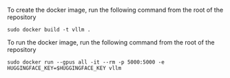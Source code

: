 To create the docker image, run the following command from the root of the repository
```
sudo docker build -t vllm . 
```

To run the docker image, run the following command from the root of the repository
```
sudo docker run --gpus all -it --rm -p 5000:5000 -e HUGGINGFACE_KEY=$HUGGINGFACE_KEY vllm
```